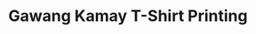 ---
title: "Gawang Kamay T-Shirt Printing"
url: /rosario/gawang-kamay-t-shirt-printing/
shop: Kleidung
---